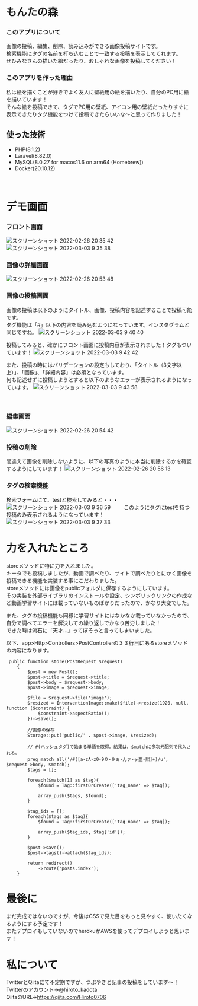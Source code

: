 # もんたの森
### このアプリについて
画像の投稿、編集、削除、読み込みができる画像投稿サイトです。<br>
検索機能にタグの名前を打ち込むことで一致する投稿を表示してくれます。<br>
ぜひみなさんの描いた絵だったり、おしゃれな画像を投稿してください！　　

### このアプリを作った理由
私は絵を描くことが好きでよく友人に壁紙用の絵を描いたり、自分のPC用に絵を描いています！<br>
そんな絵を投稿できて、タグでPC用の壁紙、アイコン用の壁紙だったりすぐに表示できたりタグ機能をつけて投稿できたらいいな〜と思って作りました！

## 使った技術
- PHP(8.1.2)
- Laravel(8.82.0)
- MySQL(8.0.27 for macos11.6 on arm64 (Homebrew))
- Docker(20.10.12)
  
　　
# デモ画面
### フロント画面
![スクリーンショット 2022-02-26 20 35 42](https://user-images.githubusercontent.com/87826418/155841648-a39a1ac9-718d-4d66-a879-8347905b7a95.jpg)
![スクリーンショット 2022-03-03 9 35 38](https://user-images.githubusercontent.com/87826418/156473452-bb25e74d-73d2-47b1-8eb4-8e1335dfceb5.jpg)


### 画像の詳細画面
![スクリーンショット 2022-02-26 20 53 48](https://user-images.githubusercontent.com/87826418/155842179-41e6305f-496a-4794-bf9f-a2475f5a3047.jpg)

### 画像の投稿画面
画像の投稿は以下のようにタイトル、画像、投稿内容を記述することで投稿可能です。<br>
タグ機能は「#」以下の内容を読み込むようになっています。インスタグラムと同じですね。
![スクリーンショット 2022-03-03 9 40 40](https://user-images.githubusercontent.com/87826418/156473888-16742453-4c50-471a-9295-6248c173098e.jpg)
　　　
   　
    
投稿してみると、確かにフロント画面に投稿内容が表示されました！タグもついています！
![スクリーンショット 2022-03-03 9 42 42](https://user-images.githubusercontent.com/87826418/156474091-a60dd622-a154-441e-a5cb-c4e14f50b179.jpg)
　　
  
  
また、投稿の時にはバリデーションの設定もしており、「タイトル（3文字以上）」、「画像」、「詳細内容」は必須となっています。<br>
何も記述せずに投稿しようとすると以下のようなエラーが表示されるようになっています。
![スクリーンショット 2022-03-03 9 43 58](https://user-images.githubusercontent.com/87826418/156474216-8d2619de-2f66-47ca-a50c-a7952105db80.jpg)


　　　
### 編集画面
![スクリーンショット 2022-02-26 20 54 42](https://user-images.githubusercontent.com/87826418/155842227-29370c0c-aab8-4629-8aae-2232d10892b1.jpg)

### 投稿の削除
間違えて画像を削除しないように、以下の写真のように本当に削除するかを確認するようにしています！
![スクリーンショット 2022-02-26 20 56 13](https://user-images.githubusercontent.com/87826418/155842247-a0a7cf13-cff4-4815-9344-8484e223eae1.jpg)

### タグの検索機能
検索フォームにて、testと検索してみると・・・
![スクリーンショット 2022-03-03 9 36 59](https://user-images.githubusercontent.com/87826418/156473574-3e758dba-f599-40d9-a94d-6aaf422397a2.jpg)
　　
このようにタグにtestを持つ投稿のみ表示されるようになっています！
![スクリーンショット 2022-03-03 9 37 33](https://user-images.githubusercontent.com/87826418/156473623-7d3d7a12-6b91-4e6c-860e-5defbbd4c6f5.jpg)


# 力を入れたところ
storeメソッドに特に力を入れました。<br>
キータでも投稿しましたが、動画で調べたり、サイトで調べたりとにかく画像を投稿できる機能を実装する事にこだわりました。<br>
storeメソッドには画像をpublicフォルダに保存するようにしています。<br>
その実装を外部ライブラリのインストールや設定、シンボリックリンクの作成など動画学習サイトには載っていないものばかりだったので、かなり大変でした。<br>

また、タグの投稿機能も同様に学習サイトにはなかなか載っていなかったので、自分で調べてエラーを解決しての繰り返しでかなり苦労しました！<br>
できた時は流石に「天才...」ってぼそっと言ってしまいました。<br>

以下、app>Http>Controllers>PostControllerの３３行目にあるstoreメソッドの内容になります。
  
```php:PostController
 public function store(PostRequest $request)
    {
        $post = new Post();
        $post->title = $request->title;
        $post->body = $request->body;
        $post->image = $request->image;

        $file = $request->file('image');
        $resized = InterventionImage::make($file)->resize(1920, null, function ($constraint) {
            $constraint->aspectRatio();
        })->save();

        //画像の保存
        Storage::put('public/' . $post->image, $resized);

        // #(ハッシュタグ)で始まる単語を取得。結果は、$matchに多次元配列で代入される。
        preg_match_all('/#([a-zA-z0-9０-９ぁ-んァ-ヶ亜-熙]+)/u', $request->body, $match);
        $tags = [];

        foreach($match[1] as $tag){
            $found = Tag::firstOrCreate(['tag_name' => $tag]);

            array_push($tags, $found);
        }

        $tag_ids = [];
        foreach($tags as $tag){
            $found = Tag::firstOrCreate(['tag_name' => $tag]);

            array_push($tag_ids, $tag['id']);
        }

        $post->save();
        $post->tags()->attach($tag_ids);

        return redirect()
            ->route('posts.index');
    }
```


# 最後に
まだ完成ではないのですが、今後はCSSで見た目をもっと見やすく、使いたくなるようにする予定です！<br>
またデプロイもしていないのでherokuかAWSを使ってデプロイしようと思います！

# 私について
TwitterとQiitaにて不定期ですが、つぶやきと記事の投稿をしています〜！<br>
Twitterのアカウント→@hiroto_kadota<br>
QiitaのURL→https://qiita.com/Hiroto0706

